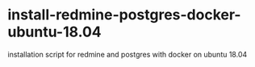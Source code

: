 # install-redmine-postgres-docker-ubuntu-18.04
 installation script for redmine and postgres with docker on ubuntu 18.04
